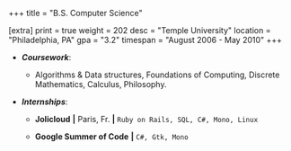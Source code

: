 +++
title = "B.S. Computer Science"

[extra]
print = true
weight = 202
desc = "Temple University"
location = "Philadelphia, PA"
gpa = "3.2"
timespan = "August 2006 - May 2010"
+++
* ___Coursework___:
  * Algorithms & Data structures, Foundations of Computing, Discrete Mathematics, Calculus, Philosophy.
  
* ___Internships___:
  * __Jolicloud__ __\|__ Paris, Fr. __\|__ `Ruby on Rails, SQL, C#, Mono, Linux`
  
  * __Google Summer of Code__ __\|__ `C#, Gtk, Mono`
